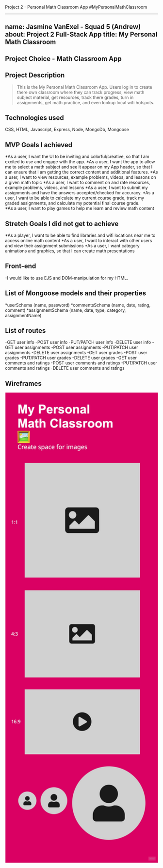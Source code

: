 Project 2  - Personal Math Classroom App
#MyPersonalMathClassroom

---
name: Jasmine VanExel - Squad 5 (Andrew)
about: Project 2 Full-Stack App
title: My Personal Math Classroom
---

## Project Choice - Math Classroom App

## Project Description 
> This is the My Personal Math Classroom App. Users log in to create there own classroom where they can track progress, view math subject material, get resources, track there grades, turn in assignments, get math practice, and even lookup local wifi hotspots. 


## Technologies used
CSS, HTML, Javascript, Express, Node, MongoDb, Mongoose

## MVP Goals I achieved
*As a user, I want the UI to be inviting and colorful/creative, so that I am excited to use and engage with the app.
*As a user, I want the app to allow me to select a math subject and see it appear on my App header, so that I can ensure that I am getting the correct content and additional features.
*As a user, I want to view resources, example problems, videos, and lessons on a given math topic
*As a user, I want to comment on and rate resources, example problems, videos, and lessons
*As a user, I want to submit my assignments and have the answers accepted/checked for accuracy.
*As a user, I want to be able to calculate my current course grade, track my graded assignments, and calculate my potential final course grade.  
*As a user, I want to play games to help me learn and review math content



## Stretch Goals I did not get to achieve
*As a player, I want to be able to find libraries and wifi locations near me to access online math content
*As a user, I want to interact with other users and view their assignment submissions
*As a user, I want category animations and graphics, so that I can create math presentations

## Front-end
-I would like to use EJS and DOM-manipulation for my HTML.

## List of Mongoose models and their properties

*userSchema (name, password)
*commentsSchema (name, date, rating, comment)
*assignmentSchema (name, date, type, category, assignmentName)

## List of routes

-GET user info
-POST user info
-PUT/PATCH user info
-DELETE user info
-GET user assignments
-POST user assignments
-PUT/PATCH user assignments
-DELETE user assignments
-GET user grades
-POST user grades
-PUT/PATCH user grades
-DELETE user grades
-GET user comments and ratings
-POST user comments and ratings
-PUT/PATCH user comments and ratings
-DELETE user comments and ratings


## Wireframes
<img width="1440" alt="Project 2 wireframe" src="/images/My First Board - Placeholders.jpg">
